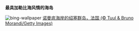 
**最具加勒比海风情的海岛**

![bing-wallpaper](https://www.bing.com/th?id=OHR.ChauseyIslands_ZH-CN4241103934_1920x1080.jpg)
[诺曼底海岸的绍塞群岛，法国 (© Tuul &amp; Bruno Morandi/Getty Images)](https://www.bing.com/search?q=%E7%BB%8D%E5%A1%9E%E7%BE%A4%E5%B2%9B&amp;form=hpcapt&amp;mkt=zh-cn)
  